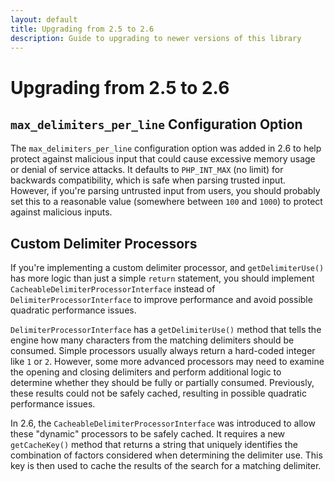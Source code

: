```yaml
---
layout: default
title: Upgrading from 2.5 to 2.6
description: Guide to upgrading to newer versions of this library
---
```


# Upgrading from 2.5 to 2.6

## `max_delimiters_per_line` Configuration Option

The `max_delimiters_per_line` configuration option was added in 2.6 to help protect against malicious input that could
cause excessive memory usage or denial of service attacks.  It defaults to `PHP_INT_MAX` (no limit) for backwards
compatibility, which is safe when parsing trusted input. However, if you're parsing untrusted input from users, you
should probably set this to a reasonable value (somewhere between `100` and `1000`) to protect against malicious inputs.

## Custom Delimiter Processors

If you're implementing a custom delimiter processor, and `getDelimiterUse()` has more logic than just a
simple `return` statement, you should implement `CacheableDelimiterProcessorInterface` instead of
`DelimiterProcessorInterface` to improve performance and avoid possible quadratic performance issues.

`DelimiterProcessorInterface` has a `getDelimiterUse()` method that tells the engine how many characters from the
matching delimiters should be consumed. Simple processors usually always return a hard-coded integer like `1` or `2`.
However, some more advanced processors may need to examine the opening and closing delimiters and perform additional
logic to determine whether they should be fully or partially consumed.  Previously, these results could not be safely
cached, resulting in possible quadratic performance issues.

In 2.6, the `CacheableDelimiterProcessorInterface` was introduced to allow these "dynamic" processors to be safely
cached. It requires a new `getCacheKey()` method that returns a string that uniquely identifies the combination of
factors considered when determining the delimiter use.  This key is then used to cache the results of the search for
a matching delimiter.
